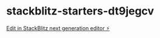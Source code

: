 # stackblitz-starters-dt9jegcv

[Edit in StackBlitz next generation editor ⚡️](https://stackblitz.com/~/github.com/a96363877/stackblitz-starters-dt9jegcv)